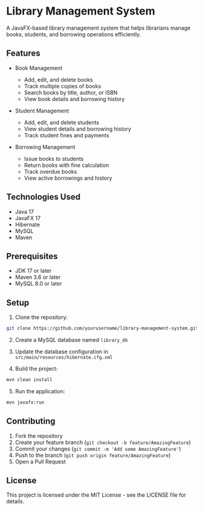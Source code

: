# Library Management System

A JavaFX-based library management system that helps librarians manage books, students, and borrowing operations efficiently.

## Features

- Book Management
  - Add, edit, and delete books
  - Track multiple copies of books
  - Search books by title, author, or ISBN
  - View book details and borrowing history

- Student Management
  - Add, edit, and delete students
  - View student details and borrowing history
  - Track student fines and payments

- Borrowing Management
  - Issue books to students
  - Return books with fine calculation
  - Track overdue books
  - View active borrowings and history

## Technologies Used

- Java 17
- JavaFX 17
- Hibernate
- MySQL
- Maven

## Prerequisites

- JDK 17 or later
- Maven 3.6 or later
- MySQL 8.0 or later

## Setup

1. Clone the repository:
```bash
git clone https://github.com/yourusername/library-management-system.git
```

2. Create a MySQL database named `library_db`

3. Update the database configuration in `src/main/resources/hibernate.cfg.xml`

4. Build the project:
```bash
mvn clean install
```

5. Run the application:
```bash
mvn javafx:run
```

## Contributing

1. Fork the repository
2. Create your feature branch (`git checkout -b feature/AmazingFeature`)
3. Commit your changes (`git commit -m 'Add some AmazingFeature'`)
4. Push to the branch (`git push origin feature/AmazingFeature`)
5. Open a Pull Request

## License

This project is licensed under the MIT License - see the LICENSE file for details. 